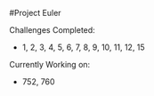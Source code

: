 #Project Euler

Challenges Completed: 
- 1, 2, 3, 4, 5, 6, 7, 8, 9, 10, 11, 12, 15

Currently Working on:
- 752, 760
